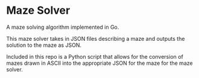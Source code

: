 # Maze Solver

A maze solving algorithm implemented in Go.

This maze solver takes in JSON files describing a maze and outputs the solution to the maze as
JSON.

Included in this repo is a Python script that allows for the conversion of mazes drawn in ASCII
into the appropriate JSON for the maze for the maze solver.
